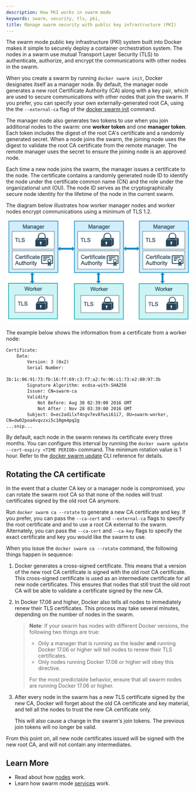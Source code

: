 ```yaml
---
description: How PKI works in swarm mode
keywords: swarm, security, tls, pki,
title: Manage swarm security with public key infrastructure (PKI)
---
```

The swarm mode public key infrastructure (PKI) system built into Docker makes it simple to securely deploy a container orchestration system. The nodes in a swarm use mutual Transport Layer Security (TLS) to authenticate, authorize, and encrypt the communications with other nodes in the swarm.

When you create a swarm by running `docker swarm init`, Docker designates itself as a manager node. By default, the manager node generates a new root Certificate Authority (CA) along with a key pair, which are used to secure communications with other nodes that join the swarm. If you prefer, you can specify your own externally-generated root CA, using the the `--external-ca` flag of the [docker swarm init](/engine/reference/commandline/swarm_init.md) command.

The manager node also generates two tokens to use when you join additional nodes to the swarm: one **worker token** and one **manager token**. Each token includes the digest of the root CA's certificate and a randomly generated secret. When a node joins the swarm, the joining node uses the digest to validate the root CA certificate from the remote manager. The remote manager uses the secret to ensure the joining node is an approved node.

Each time a new node joins the swarm, the manager issues a certificate to the node. The certificate contains a randomly generated node ID to identify the node under the certificate common name (CN) and the role under the organizational unit (OU). The node ID serves as the cryptographically secure node identity for the lifetime of the node in the current swarm.

The diagram below illustrates how worker manager nodes and worker nodes encrypt communications using a minimum of TLS 1.2.

![tls diagram](/engine/swarm/images/tls.png)

The example below shows the information from a certificate from a worker node:

```none
Certificate:
    Data:
        Version: 3 (0x2)
        Serial Number:
            3b:1c:06:91:73:fb:16:ff:69:c3:f7:a2:fe:96:c1:73:e2:80:97:3b
        Signature Algorithm: ecdsa-with-SHA256
        Issuer: CN=swarm-ca
        Validity
            Not Before: Aug 30 02:39:00 2016 GMT
            Not After : Nov 28 03:39:00 2016 GMT
        Subject: O=ec2adilxf4ngv7ev8fwsi61i7, OU=swarm-worker, CN=dw02poa4vqvzxi5c10gm4pq2g
...snip...
```

By default, each node in the swarm renews its certificate every three months. You can configure this interval by running the `docker swarm update
--cert-expiry <TIME PERIOD>` command. The minimum rotation value is 1 hour. Refer to the [docker swarm update](/engine/reference/commandline/swarm_update.md) CLI reference for details.

## Rotating the CA certificate

In the event that a cluster CA key or a manager node is compromised, you can rotate the swarm root CA so that none of the nodes will trust certificates signed by the old root CA anymore.

Run `docker swarm ca --rotate` to generate a new CA certificate and key. If you prefer, you can pass the `--ca-cert` and `--external-ca` flags to specify the root certificate and and to use a root CA external to the swarm. Alternately, you can pass the `--ca-cert` and `--ca-key` flags to specify the exact certificate and key you would like the swarm to use.

When you issue the `docker swarm ca --rotate` command, the following things happen in sequence:

1. Docker generates a cross-signed certificate. This means that a version of the new root CA certificate is signed with the old root CA certificate. This cross-signed certificate is used as an intermediate certificate for all new node certificates. This ensures that nodes that still trust the old root CA will be able to validate a certificate signed by the new CA.

2. In Docker 17.06 and higher, Docker also tells all nodes to immediately renew their TLS certificates. This process may take several minutes, depending on the number of nodes in the swarm.
    
    > **Note**: If your swarm has nodes with different Docker versions, the following two things are true:
    > 
    > * Only a manager that is running as the leader **and** running Docker 17.06 or higher will tell nodes to renew their TLS certificates.
    > * Only nodes running Docker 17.06 or higher will obey this directive.
    > 
    > For the most predictable behavior, ensure that all swarm nodes are running Docker 17.06 or higher.

3. After every node in the swarm has a new TLS certificate signed by the new CA, Docker will forget about the old CA certificate and key material, and tell all the nodes to trust the new CA certificate only.
    
    This will also cause a change in the swarm's join tokens. The previous join tokens will no longer be valid.

From this point on, all new node certificates issued will be signed with the new root CA, and will not contain any intermediates.

## Learn More

* Read about how [nodes](nodes.md) work.
* Learn how swarm mode [services](services.md) work.